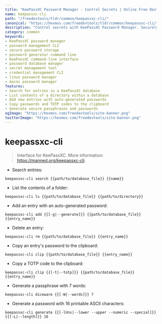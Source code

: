 ```yaml
---
title: "KeePassXC Password Manager - Control Secrets | Online Free DevTools by Hexmos"
name: keepassxc-cli
path: "/freedevtools/tldr/common/keepassxc-cli/"
canonical: "https://hexmos.com/freedevtools/tldr/common/keepassxc-cli/"
description: "Control secrets with KeePassXC Password Manager. Securely store passwords, generate strong keys, and manage credentials with this CLI tool. Free online tool, no registration required."
category: common
keywords:
- KeePassXC password manager
- password management CLI
- secure password storage
- password generator command line
- KeePassXC command-line interface
- password database manager
- secret management tool
- credential management CLI
- linux password manager
- macos password manager
features:
- Search for entries in a KeePassXC database
- List contents of a directory within a database
- Add new entries with auto-generated passwords
- Copy passwords and TOTP codes to the clipboard
- Generate secure passphrases and passwords
ogImage: "https://hexmos.com/freedevtools/site-banner.png"
twitterImage: "https://hexmos.com/freedevtools/site-banner.png"
---
```


# keepassxc-cli

> Interface for KeePassXC.
> More information: <https://manned.org/keepassxc-cli>.

- Search entries:

`keepassxc-cli search {{path/to/database_file}} {{name}}`

- List the contents of a folder:

`keepassxc-cli ls {{path/to/database_file}} {{path/to/directory}}`

- Add an entry with an auto-generated password:

`keepassxc-cli add {{[-g|--generate]}} {{path/to/database_file}} {{entry_name}}`

- Delete an entry:

`keepassxc-cli rm {{path/to/database_file}} {{entry_name}}`

- Copy an entry's password to the clipboard:

`keepassxc-cli clip {{path/to/database_file}} {{entry_name}}`

- Copy a TOTP code to the clipboard:

`keepassxc-cli clip {{[-t|--totp]}} {{path/to/database_file}} {{entry_name}}`

- Generate a passphrase with 7 words:

`keepassxc-cli diceware {{[-W|--words]}} 7`

- Generate a password with 16 printable ASCII characters:

`keepassxc-cli generate {{[-lUns|--lower --upper --numeric --special]}} {{[-L|--length]}} 16`
